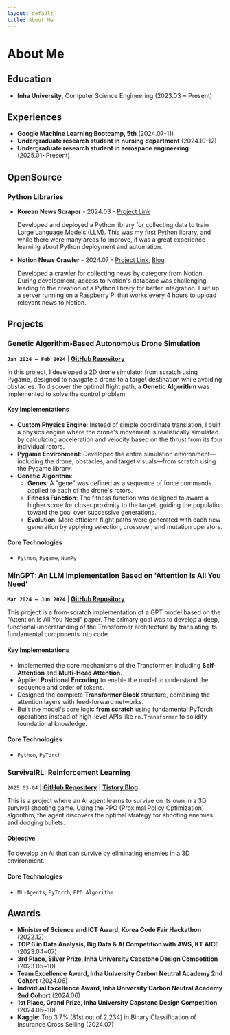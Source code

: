 ```yaml
---
layout: default
title: About Me
---
```


# About Me

## Education

- **Inha University**, Computer Science Engineering (2023.03 ~ Present)

## Experiences

- **Google Machine Learning Bootcamp, 5th** (2024.07-11)
- **Undergraduate research student in nursing department** (2024.10-12)
- **Undergraduate research student in aerospace engineering** (2025.01~Present)

## OpenSource

### Python Libraries

- **Korean News Scraper** - 2024.03 - [Project Link](https://github.com/kar7mp5/korean-news-scraper)

  Developed and deployed a Python library for collecting data to train Large Language Models (LLM).
  This was my first Python library, and while there were many areas to improve, it was a great experience learning about Python deployment and automation.

- **Notion News Crawler** - 2024.07 - [Project Link](https://github.com/kar7mp5/notion-news-crawler), [Blog](https://kar7mp5.tistory.com/)

  Developed a crawler for collecting news by category from Notion.
  During development, access to Notion's database was challenging, leading to the creation of a Python library for better integration.
  I set up a server running on a Raspberry Pi that works every 4 hours to upload relevant news to Notion.

## Projects

### Genetic Algorithm-Based Autonomous Drone Simulation

**`Jan 2024 – Feb 2024`** \| **[GitHub Repository](https://github.com/kar7mp5/Drone_Simulation)**

In this project, I developed a 2D drone simulator from scratch using Pygame, designed to navigate a drone to a target destination while avoiding obstacles. To discover the optimal flight path, a **Genetic Algorithm** was implemented to solve the control problem.

#### Key Implementations

- **Custom Physics Engine**: Instead of simple coordinate translation, I built a physics engine where the drone's movement is realistically simulated by calculating acceleration and velocity based on the thrust from its four individual rotors.
- **Pygame Environment**: Developed the entire simulation environment—including the drone, obstacles, and target visuals—from scratch using the Pygame library.
- **Genetic Algorithm**:
  - **Genes**: A "gene" was defined as a sequence of force commands applied to each of the drone's rotors.
  - **Fitness Function**: The fitness function was designed to award a higher score for closer proximity to the target, guiding the population toward the goal over successive generations.
  - **Evolution**: More efficient flight paths were generated with each new generation by applying selection, crossover, and mutation operators.

#### Core Technologies

- `Python`, `Pygame`, `NumPy`

### MinGPT: An LLM Implementation Based on 'Attention Is All You Need'

**`Mar 2024 – Jun 2024`** \| **[GitHub Repository](https://github.com/kar7mp5/MinGPT)**

This project is a from-scratch implementation of a GPT model based on the "Attention Is All You Need" paper. The primary goal was to develop a deep, functional understanding of the Transformer architecture by translating its fundamental components into code.

#### Key Implementations

- Implemented the core mechanisms of the Transformer, including **Self-Attention** and **Multi-Head Attention**.
- Applied **Positional Encoding** to enable the model to understand the sequence and order of tokens.
- Designed the complete **Transformer Block** structure, combining the attention layers with feed-forward networks.
- Built the model's core logic **from scratch** using fundamental PyTorch operations instead of high-level APIs like `nn.Transformer` to solidify foundational knowledge.

#### Core Technologies

- `Python`, `PyTorch`

### SurvivalRL: Reinforcement Learning

`2025.03-04` \| [**GitHub Repository**](https://github.com/kar7mp5/SurvivalRL) \| [**Tistory Blog**](https://kar7mp5.tistory.com/entry/Reinforcement-Learning-Python-Matplotlib%EC%9C%BC%EB%A1%9C-%EC%83%9D%ED%83%9C%EA%B3%84-%EA%B0%95%ED%99%94%ED%95%99%EC%8A%B5-%EC%8B%9C%EB%AE%AC%EB%A0%88%EC%9D%B4%EC%85%98-%EA%B5%AC%ED%98%84%ED%95%98%EA%B8%B0)

This is a project where an AI agent learns to survive on its own in a 3D survival shooting game. Using the PPO (Proximal Policy Optimization) algorithm, the agent discovers the optimal strategy for shooting enemies and dodging bullets.

#### Objective

To develop an AI that can survive by eliminating enemies in a 3D environment.

#### Core Technologies

- `ML-Agents`, `PyTorch`, `PPO Algorithm`

## Awards

- **Minister of Science and ICT Award, Korea Code Fair Hackathon** (2022.12)
- **TOP 6 in Data Analysis, Big Data & AI Competition with AWS, KT AICE** (2023.04~07)
- **3rd Place, Silver Prize, Inha University Capstone Design Competition** (2023.05~10)
- **Team Excellence Award, Inha University Carbon Neutral Academy 2nd Cohort** (2024.06)
- **Individual Excellence Award, Inha University Carbon Neutral Academy 2nd Cohort** (2024.06)
- **1st Place, Grand Prize, Inha University Capstone Design Competition** (2024.05~10)
- **Kaggle**: Top 3.7% (81st out of 2,234) in Binary Classification of Insurance Cross Selling (2024.07)
